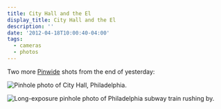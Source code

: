 ```yaml
---
title: City Hall and the El
display_title: City Hall and the El
description: ''
date: '2012-04-18T10:00:40-04:00'
tags:
  - cameras
  - photos
---
```

Two more [Pinwide](http://wanderlustcameras.com/products/pinwide.html) shots from the end of yesterday:

![Pinhole photo of City Hall, Philadelphia.](pinwide-city-hall.jpg "City Hall, Philadelphia")

![Long-exposure pinhole photo of Philadelphia subway train rushing by.](pinwide-subway.jpg "El")